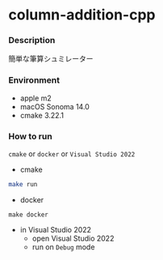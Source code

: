 # column-addition-cpp

### Description

簡単な筆算シュミレーター

### Environment
- apple m2
- macOS Sonoma 14.0
- cmake 3.22.1
  
### How to run
 `cmake` or `docker` or `Visual Studio 2022`

 - cmake
```bash
make run
```
- docker
```
make docker
```

- in Visual Studio 2022
  - open Visual Studio 2022
  - run on `Debug` mode
